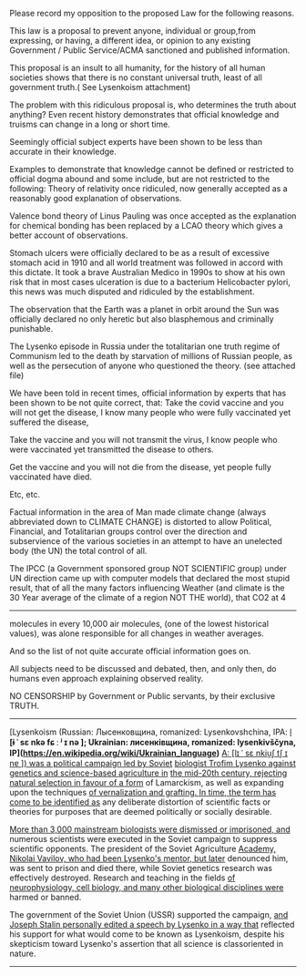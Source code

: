 Please record my opposition to the proposed Law for the following reasons.

This law is a proposal to prevent anyone, individual or group,from expressing, or having, a different
idea, or opinion to any existing Government / Public Service/ACMA sanctioned and published
information.

This proposal is an insult to all humanity, for the history of all human societies shows that there is no
constant universal truth, least of all government truth.( See Lysenkoism attachment)

The problem with this ridiculous proposal is, who determines the truth about anything? Even recent
history demonstrates that official knowledge and truisms can change in a long or short time.

Seemingly official subject experts have been shown to be less than accurate in their knowledge.

Examples to demonstrate that knowledge cannot be defined or restricted to official dogma abound
and some include, but are not restricted to the following:
Theory of relativity once ridiculed, now generally accepted as a reasonably good explanation of
observations.

Valence bond theory of Linus Pauling was once accepted as the explanation for chemical bonding has
been replaced by a LCAO theory which gives a better account of observations.

Stomach ulcers were officially declared to be as a result of excessive stomach acid in 1910 and all
world treatment was followed in accord with this dictate. It took a brave Australian Medico in 1990s
to show at his own risk that in most cases ulceration is due to a bacterium Helicobacter pylori, this
news was much disputed and ridiculed by the establishment.

The observation that the Earth was a planet in orbit around the Sun was officially declared no only
heretic but also blasphemous and criminally punishable.

The Lysenko episode in Russia under the totalitarian one truth regime of Communism led to the death
by starvation of millions of Russian people, as well as the persecution of anyone who questioned the
theory. (see attached file)

We have been told in recent times, official information by experts that has been shown to be not
quite correct, that:
Take the covid vaccine and you will not get the disease, I know many people who were fully
vaccinated yet suffered the disease,

Take the vaccine and you will not transmit the virus, I know people who were vaccinated yet
transmitted the disease to others.

Get the vaccine and you will not die from the disease, yet people fully vaccinated have died.

Etc, etc.

Factual information in the area of Man made climate change (always abbreviated down to CLIMATE
CHANGE) is distorted to allow Political, Financial, and Totalitarian groups control over the direction
and subservience of the various societies in an attempt to have an unelected body (the UN) the total
control of all.

The IPCC (a Government sponsored group NOT SCIENTIFIC group) under UN direction came up with
computer models that declared the most stupid result, that of all the many factors influencing
Weather (and climate is the 30 Year average of the climate of a region NOT THE world), that CO2 at 4


-----

molecules in every 10,000 air molecules, (one of the lowest historical values), was alone responsible
for all changes in weather averages.

And so the list of not quite accurate official information goes on.

All subjects need to be discussed and debated, then, and only then, do humans even approach
explaining observed reality.

NO CENSORSHIP by Government or Public servants, by their exclusive TRUTH.


-----

[Lysenkoism (Russian: Лысенковщина, romanized: Lysenkovshchina, IPA: [l](https://en.wikipedia.org/wiki/Romanization_of_Russian)
**[ɨ ˈ sɛ nkə fɕ ː ʲ ɪ nə ]; Ukrainian: лисенківщина, romanized: lysenkivščyna, IP](https://en.wikipedia.org/wiki/Ukrainian_language)**
[A: [lɪ ˈ sɛ nkiu̯ʃ tʃ ɪ nɐ ]) was a political campaign led by Soviet](https://en.wikipedia.org/wiki/Help:IPA/Ukrainian)
[biologist Trofim Lysenko against genetics and science-based agriculture in](https://en.wikipedia.org/wiki/Genetics)
[the mid-20th century, rejecting natural selection in favour of a form](https://en.wikipedia.org/wiki/Natural_selection)
of Lamarckism, as well as expanding upon the techniques
[of vernalization and grafting. In time, the term has come to be identified as](https://en.wikipedia.org/wiki/Vernalization)
any deliberate distortion of scientific facts or theories for purposes that are
deemed politically or socially desirable.

[More than 3,000 mainstream biologists were dismissed or imprisoned, and](https://en.wikipedia.org/wiki/Biologist)
numerous scientists were executed in the Soviet campaign to suppress
scientific opponents. The president of the Soviet Agriculture
[Academy, Nikolai Vavilov, who had been Lysenko's mentor, but later](https://en.wikipedia.org/wiki/Nikolai_Vavilov)
denounced him, was sent to prison and died there, while Soviet genetics
research was effectively destroyed. Research and teaching in the fields
[of neurophysiology, cell biology, and many other biological disciplines were](https://en.wikipedia.org/wiki/Cell_biology)
harmed or banned.

The government of the Soviet Union (USSR) supported the campaign,
[and Joseph Stalin personally edited a speech by Lysenko in a way that](https://en.wikipedia.org/wiki/Joseph_Stalin)
reflected his support for what would come to be known as Lysenkoism,
despite his skepticism toward Lysenko's assertion that all science is classoriented in nature.


-----

